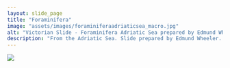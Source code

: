 ```yaml
---
layout: slide_page
title: "Foraminifera"
image: "assets/images/foraminiferaadriaticsea_macro.jpg"
alt: "Victorian Slide - Foraminifera Adriatic Sea prepared by Edmund Wheeler"
description: "From the Adriatic Sea. Slide prepared by Edmund Wheeler. Shot with incident lighting."
---
```


<img src="{{ site.baseurl }}/assets/images/foraminiferaadriaticsea_micro.jpg">